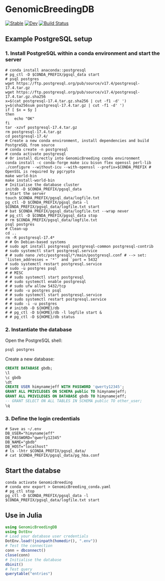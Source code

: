 # GenomicBreedingDB

[![Stable](https://img.shields.io/badge/docs-stable-blue.svg)](https://GenomicBreeding.github.io/GenomicBreedingDB.jl/stable/)
[![Dev](https://img.shields.io/badge/docs-dev-blue.svg)](https://GenomicBreeding.github.io/GenomicBreedingDB.jl/dev/)
[![Build Status](https://github.com/GenomicBreeding/GenomicBreedingDB.jl/actions/workflows/CI.yml/badge.svg?branch=main)](https://github.com/GenomicBreeding/GenomicBreedingDB.jl/actions/workflows/CI.yml?query=branch%3Amain)


## Example PostgreSQL setup

### 1. Install PostgreSQL within a conda environment and start the server

```shell
# conda install anaconda::postgresql
# pg_ctl -D $CONDA_PREFIX/pgsql_data start
# psql postgres
wget https://ftp.postgresql.org/pub/source/v17.4/postgresql-17.4.tar.gz
wget https://ftp.postgresql.org/pub/source/v17.4/postgresql-17.4.tar.gz.sha256
x=$(cat postgresql-17.4.tar.gz.sha256 | cut -f1 -d' ')
y=$(sha256sum postgresql-17.4.tar.gz | cut -f1 -d' ')
if [ $x = $y ]
then
    echo "OK"
fi
tar -xzvf postgresql-17.4.tar.gz
rm postgresql-17.4.tar.gz
cd postgresql-17.4/
# Create a new conda environment, install dependencies and build PostgreSQL from source
# conda create -n postgresql
# conda activate postgresql
# Or install directly into GenomicBreeding conda environment
conda install -c conda-forge make icu bison flex openssl perl-lib
./configure --without-icu --with-openssl --prefix=$CONDA_PREFIX # OpenSSL is required by pgcrypto
make world-bin
make install-world-bin
# Initialise the database cluster
initdb -D $CONDA_PREFIX/pgsql_data
# Start the server
touch $CONDA_PREFIX/pgsql_data/logfile.txt
pg_ctl -D $CONDA_PREFIX/pgsql_data -l $CONDA_PREFIX/pgsql_data/logfile.txt start
# bat $CONDA_PREFIX/pgsql_data/logfile.txt --wrap never
# pg_ctl -D $CONDA_PREFIX/pgsql_data stop
# rm $CONDA_PREFIX/pgsql_data/logfile.txt
psql postgres
# Clean-up
cd ..
rm -R postgresql-17.4*
# # On Debian-based systems
# sudo apt install postgresql postgresql-common postgresql-contrib
# sudo systemctl start postgresql.service
# # sudo nano /etc/postgresql/*/main/postgresql.conf # --> set: `listen_addresses = '*'` and `port = 5432`
# sudo systemctl restart postgresql.service
# sudo -u postgres psql
# # MISC
# # sudo systemctl start postgresql
# # sudo systemctl enable postgresql
# # sudo ufw allow 5432/tcp
# # sudo -u postgres psql
# # sudo systemctl start postgresql.service
# # sudo systemctl restart postgresql.service
# # sudo -i -u postgres
# # initdb -D ${HOME}/db
# # pg_ctl -D ${HOME}/db -l logfile start &
# # pg_ctl -D ${HOME}/db status
```

### 2. Instantiate the database

Open the PostgreSQL shell:

```shell
psql postgres
```

Create a new database:

```sql
CREATE DATABASE gbdb;
\l
\c gbdb
\dt
CREATE USER himynamejeff WITH PASSWORD 'qwerty12345';
GRANT ALL PRIVILEGES ON SCHEMA public TO himynamejeff;
GRANT ALL PRIVILEGES ON DATABASE gbdb TO himynamejeff;
-- GRANT SELECT ON ALL TABLES IN SCHEMA public TO other_user;
\q
```

### 3. Define the login credentials

```shell
# Save as ~/.env
DB_USER="himynamejeff"
DB_PASSWORD="qwerty12345"
DB_NAME="gbdb"
DB_HOST="localhost"
# ls -lhtr $CONDA_PREFIX/pgsql_data/
# cat $CONDA_PREFIX/pgsql_data/pg_hba.conf
```

## Start the databse

```shell
conda activate GenomicBreeding
# conda env export > GenomicBreeding_conda.yaml
# pg_ctl stop
pg_ctl -D $CONDA_PREFIX/pgsql_data -l $CONDA_PREFIX/pgsql_data/logfile.txt start
```

## Use in Julia

```julia
using GenomicBreedingDB
using DotEnv
# Load your database user credentials
DotEnv.load!(joinpath(homedir(), ".env"))
# Test the connection
conn = dbconnect()
close(conn)
# Initialise the database
dbinit()
# Test query
querytable("entries")
```